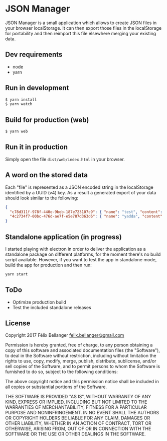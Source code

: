 # JSON Manager

JSON Manager is a small application which allows to create JSON files in your browser localStorage. It can then export those files in the localStorage for portability and then reimport this file elsewhere merging your existing data.

## Dev requirements

* node
* yarn

## Run in development

```sh
$ yarn install
$ yarn watch
```

## Build for production (web)

```sh
$ yarn web
```

## Run it in production

Simply open the file `dist/web/index.html` in your browser.

## A word on the stored data

Each "file" is represented as a JSON encoded string in the localStorage identified by a UUID (v4) key. As a result a generated export of your data should look similar to the following:

```json
{
  "c78d311f-978f-440e-9beb-187e723107c9": { "name": "test", "content": "[1, 2, 3]" },
  "4c2734f7-00bc-476d-ae7f-e5e787d363d6": { "name": "yadda", "content": "{\"key\":\"value\",\"int\":6}" }
}
```

## Standalone application (in progress)

I started playing with electron in order to deliver the application as a standalone package on different platforms, for the moment there's no build script available. However, if you want to test the app in standalone mode, build the app for production and then run:

```sh
yarn start
```

## ToDo

* Optimize production build
* Test the included standalone releases

## License

Copyright 2017 Félix Bellanger <felix.bellanger@gmail.com>

Permission is hereby granted, free of charge, to any person obtaining a copy of this software and associated documentation files (the "Software"), to deal in the Software without restriction, including without limitation the rights to use, copy, modify, merge, publish, distribute, sublicense, and/or sell copies of the Software, and to permit persons to whom the Software is furnished to do so, subject to the following conditions:

The above copyright notice and this permission notice shall be included in all copies or substantial portions of the Software.

THE SOFTWARE IS PROVIDED "AS IS", WITHOUT WARRANTY OF ANY KIND, EXPRESS OR IMPLIED, INCLUDING BUT NOT LIMITED TO THE WARRANTIES OF MERCHANTABILITY, FITNESS FOR A PARTICULAR PURPOSE AND NONINFRINGEMENT. IN NO EVENT SHALL THE AUTHORS OR COPYRIGHT HOLDERS BE LIABLE FOR ANY CLAIM, DAMAGES OR OTHER LIABILITY, WHETHER IN AN ACTION OF CONTRACT, TORT OR OTHERWISE, ARISING FROM, OUT OF OR IN CONNECTION WITH THE SOFTWARE OR THE USE OR OTHER DEALINGS IN THE SOFTWARE.